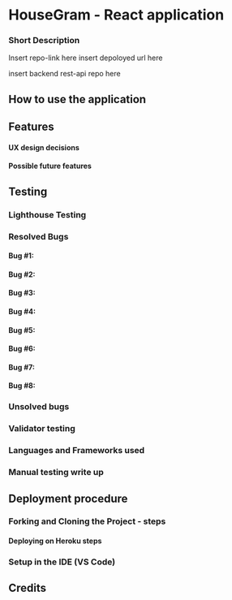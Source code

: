 # HouseGram - React application

### Short Description

Insert repo-link here
insert depoloyed url here

insert backend rest-api repo here

## How to use the application

## Features

#### UX design decisions

#### Possible future features

## Testing

### Lighthouse Testing

### Resolved Bugs

#### Bug #1:

#### Bug #2:

#### Bug #3:

#### Bug #4:

#### Bug #5:

#### Bug #6:

#### Bug #7:

#### Bug #8:

### Unsolved bugs

### Validator testing

### Languages and Frameworks used

### Manual testing write up

## Deployment procedure

### Forking and Cloning the Project - steps

#### Deploying on Heroku steps

### Setup in the IDE (VS Code)

## Credits
